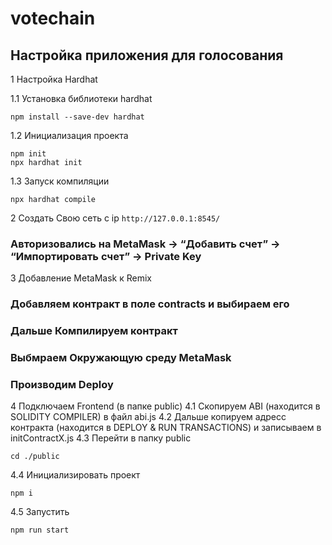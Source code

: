 # votechain
## Настройка приложения для голосования

1 Настройка Hardhat

1.1 Установка библиотеки hardhat
```
npm install --save-dev hardhat
```
1.2 Инициализация проекта
```
npm init
npx hardhat init
```
1.3 Запуск компиляции
```
npx hardhat compile
```

2 Создать Свою сеть с ip ```http://127.0.0.1:8545/```
### Авторизовались на MetaMask → “Добавить счет” → “Импортировать счет” → Private Key

3 Добавление MetaMask к Remix
### Добавляем контракт в поле contracts и выбираем его
### Дальше Компилируем контракт
### Выбмраем Окружающую среду MetaMask
### Производим Deploy

4 Подключаем Frontend (в папке public)
4.1 Скопируем ABI (находится в SOLIDITY COMPILER) в файл abi.js
4.2 Дальше копируем адресс контракта (находится в DEPLOY & RUN TRANSACTIONS) и записываем в initContractX.js
4.3 Перейти в папку public
```
cd ./public
```
4.4 Инициализировать проект
```
npm i
```
4.5 Запустить 
```
npm run start
```
